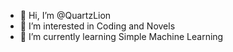 - 👋 Hi, I’m @QuartzLion
- 👀 I’m interested in Coding and Novels
- 🌱 I’m currently learning Simple Machine Learning 
  

<!---
QuartzLion/QuartzLion is a ✨ special ✨ repository because its `README.md` (this file) appears on your GitHub profile.
You can click the Preview link to take a look at your changes.
--->
